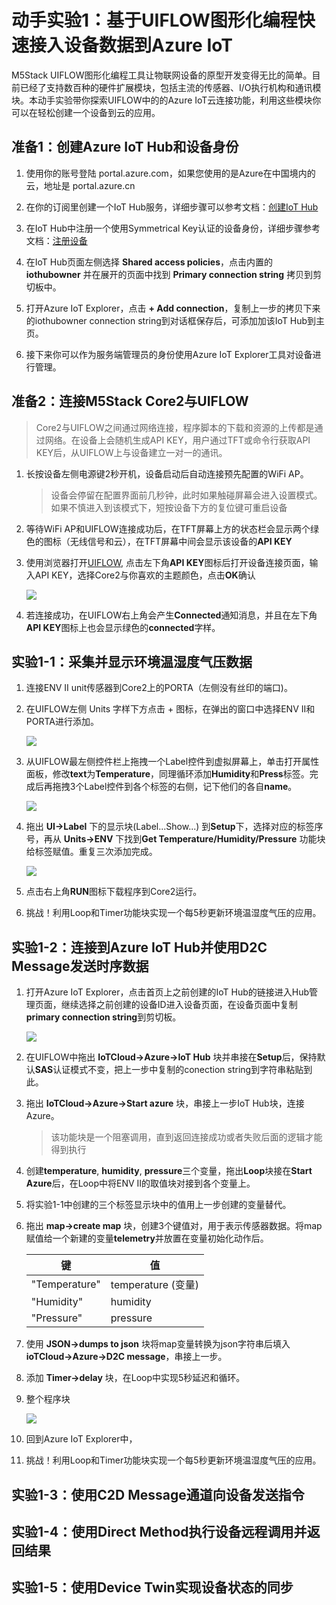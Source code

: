 # 动手实验1：基于UIFLOW图形化编程快速接入设备数据到Azure IoT

M5Stack UIFLOW图形化编程工具让物联网设备的原型开发变得无比的简单。目前已经了支持数百种的硬件扩展模块，包括主流的传感器、I/O执行机构和通讯模块。本动手实验带你探索UIFLOW中的的Azure IoT云连接功能，利用这些模块你可以在轻松创建一个设备到云的应用。

## 准备1：创建Azure IoT Hub和设备身份

1. 使用你的账号登陆 portal.azure.com，如果您使用的是Azure在中国境内的云，地址是 portal.azure.cn
   
2. 在你的订阅里创建一个IoT Hub服务，详细步骤可以参考文档：[创建IoT Hub](https://docs.microsoft.com/en-us/azure/iot-hub/iot-hub-create-through-portal)

3. 在IoT Hub中注册一个使用Symmetrical Key认证的设备身份，详细步骤参考文档：[注册设备](https://docs.microsoft.com/en-us/azure/iot-hub/iot-hub-create-through-portal#register-a-new-device-in-the-iot-hub)

4. 在IoT Hub页面左侧选择 **Shared access policies**，点击内置的 **iothubowner** 并在展开的页面中找到 **Primary connection string** 拷贝到剪切板中。

5. 打开Azure IoT Explorer，点击 **+ Add connection**，复制上一步的拷贝下来的iothubowner connection string到对话框保存后，可添加加该IoT Hub到主页。
   
6. 接下来你可以作为服务端管理员的身份使用Azure IoT Explorer工具对设备进行管理。

## 准备2：连接M5Stack Core2与UIFLOW

> Core2与UIFLOW之间通过网络连接，程序脚本的下载和资源的上传都是通过网络。在设备上会随机生成API KEY，用户通过TFT或命令行获取API KEY后，从UIFLOW上与设备建立一对一的通讯。

1. 长按设备左侧电源键2秒开机，设备启动后自动连接预先配置的WiFi AP。

   > 设备会停留在配置界面前几秒钟，此时如果触碰屏幕会进入设置模式。如果不慎进入到该模式下，短按设备下方的复位键可重启设备

2. 等待WiFi AP和UIFLOW连接成功后，在TFT屏幕上方的状态栏会显示两个绿色的图标（无线信号和云），在TFT屏幕中间会显示该设备的**API KEY**

3. 使用浏览器打开[UIFLOW](https://flow.m5stack.com/), 点击左下角**API KEY**图标后打开设备连接页面，输入API KEY，选择Core2与你喜欢的主题颜色，点击**OK**确认
   
    ![](images/apikey.png)
   
4. 若连接成功，在UIFLOW右上角会产生**Connected**通知消息，并且在左下角**API KEY**图标上也会显示绿色的**connected**字样。

## 实验1-1：采集并显示环境温湿度气压数据

1. 连接ENV II unit传感器到Core2上的PORTA（左侧没有丝印的端口)。

2. 在UIFLOW左侧 Units 字样下方点击 + 图标，在弹出的窗口中选择ENV II和PORTA进行添加。

    ![](images/envii.png)

3. 从UIFLOW最左侧控件栏上拖拽一个Label控件到虚拟屏幕上，单击打开属性面板，修改**text**为**Temperature**，同理循环添加**Humidity**和**Press**标签。完成后再拖拽3个Label控件到各个标签的右侧，记下他们的各自**name**。

    ![](images/sensorvalue.png)

4. 拖出 **UI->Label** 下的显示块(Label...Show...) 到**Setup**下，选择对应的标签序号，再从 **Units->ENV** 下找到**Get Temperature/Humidity/Pressure** 功能块给标签赋值。重复三次添加完成。
   
    ![](images/displaysensor.png)

5. 点击右上角**RUN**图标下载程序到Core2运行。

6. 挑战！利用Loop和Timer功能块实现一个每5秒更新环境温湿度气压的应用。

## 实验1-2：连接到Azure IoT Hub并使用D2C Message发送时序数据

1. 打开Azure IoT Explorer，点击首页上之前创建的IoT Hub的链接进入Hub管理页面，继续选择之前创建的设备ID进入设备页面，在设备页面中复制**primary connection string**到剪切板。

    ![](images/cs.png)

2. 在UIFLOW中拖出 **IoTCloud->Azure->IoT Hub** 块并串接在**Setup**后，保持默认**SAS**认证模式不变，把上一步中复制的conection string到字符串粘贴到此。

3. 拖出 **IoTCloud->Azure->Start azure** 块，串接上一步IoT Hub块，连接Azure。

    > 该功能块是一个阻塞调用，直到返回连接成功或者失败后面的逻辑才能得到执行

4. 创建**temperature**, **humidity**, **pressure**三个变量，拖出**Loop**块接在**Start Azure**后，在Loop中将ENV II的取值块对接到各个变量上。
   
5. 将实验1-1中创建的三个标签显示块中的值用上一步创建的变量替代。

6. 拖出 **map->create map** 块，创建3个键值对，用于表示传感器数据。将map赋值给一个新建的变量**telemetry**并放置在变量初始化动作后。

    键 | 值
    ------------ | -------------
    "Temperature" | temperature (变量)
    "Humidity" | humidity
    "Pressure" | pressure 


7. 使用 **JSON->dumps to json** 块将map变量转换为json字符串后填入 **ioTCloud->Azure->D2C message**，串接上一步。

8. 添加 **Timer->delay** 块，在Loop中实现5秒延迟和循环。

9. 整个程序块

    ![](images/1-2.png)

10. 回到Azure IoT Explorer中，

11. 挑战！利用Loop和Timer功能块实现一个每5秒更新环境温湿度气压的应用。

## 实验1-3：使用C2D Message通道向设备发送指令

## 实验1-4：使用Direct Method执行设备远程调用并返回结果

## 实验1-5：使用Device Twin实现设备状态的同步
